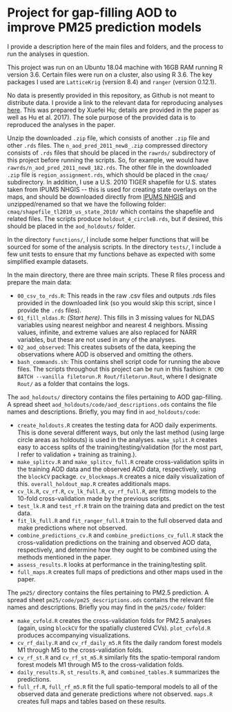 # Project for gap-filling AOD to improve PM25 prediction models

I provide a description here of the main files and folders, and the process to run the analyses in question. 

This project was run on an Ubuntu 18.04 machine with 16GB RAM running R version 3.6. Certain files were run on a cluster, also using R 3.6. The key packages I used are `LatticeKrig` (version 8.4) and `ranger` (version 0.12.1).

No data is presently provided in this repository, as Github is not meant to distribute data. I provide a link to the relevant data for reproducing analyses [here](www.google.com). This was prepared by Xuefei Hu; details are provided in the paper as well as Hu et al. 2017). The sole purpose of the provided data is to reproduced the analyses in the paper. 

Unzip the downloaded `.zip` file, which consists of another `.zip` file and other `.rds` files. The `n_aod_pred_2011_new8_.zip` compressed directory consists of `.rds` files that should be placed in the `rawrds/` subdirectory of this project before running the scripts. So, for example, we would have `rawrds/n_aod_pred_2011_new8_182.rds`. The other file in the downloaded `.zip` file is `region_assignment.rds`, which should be placed in the `cmaq/` subdirectory. In addition, I use a U.S. 2010 TIGER shapefile for U.S. states taken from IPUMS NHGIS -- this is used for creating state overlays on the maps, and should be downloaded directly from [IPUMS NHGIS](https://www.nhgis.org/) and unzipped/renamed so that we have the following folder: `cmaq/shapefile_tl2010_us_state_2010/` which contains the shapefile and related files. The scripts produce `holdout_4_circleB.rds`, but if desired, this should be placed in the `aod_holdouts/` folder. 

In the directory `functions/`, I include some helper functions that will be sourced for some of the analysis scripts. In the directory `tests/`, I include a few unit tests to ensure that my functions behave as expected with some simplified example datasets.

In the main directory, there are three main scripts. These R files process and prepare the main data:

- `00_csv_to_rds.R`: This reads in the raw .csv files and outputs .rds files provided in the downloaded link (so you would skip this script, since I provide the `.rds` files).
- `01_fill_nldas.R`: *(Start here)*. This fills in 3 missing values for NLDAS variables using nearest neighbor and nearest 4 neighbors. Missing values, infinite, and extreme values are also replaced for NARR variables, but these are not used in any of the analyses.  
- `02_aod_observed`: This creates subsets of the data, keeping the observations where AOD is observed and omitting the others. 
- `bash_commands.sh`: This contains shell script code for running the above files. The scripts throughout this project can be run in this fashion: `R CMD BATCH --vanilla filetorun.R Rout/filetorun.Rout`, where I designate `Rout/` as a folder that contains the logs. 

The `aod_holdouts/` directory contains the files pertaining to AOD gap-filling. A spread sheet `aod_holdouts/code/aod_descriptions.ods` contains the file names and descriptions. Briefly, you may find in `aod_holdouts/code`:

- `create_holdouts.R` creates the testing data for AOD daily experiments. This is done several different ways, but only the last method (using large circle areas as holdouts) is used in the analyses. `make_split.R` creates easy to access splits of the training/testing/validation (for the most part, I refer to validation + training as training.). 
- `make_splitcv.R` and `make_splitcv_full.R` create cross-validation splits in the training AOD data and the observed AOD data, respectively, using the `blockCV` package. `cv_blockmaps.R` creates a nice daily visualization of this. `overall_holdout_map.R` creates additionals maps. 
- `cv_lk.R`, `cv_rf.R`, `cv_lk_full.R`, `cv_rf_full.R`, are fitting models to the 10-fold cross-validation made by the previous scripts.
- `test_lk.R` and `test_rf.R` train on the training data and predict on the test data. 
- `fit_lk_full.R` and `fit_ranger_full.R` train to the full observed data and make predictions where not observed.
- `combine_predictions_cv.R` and `combine_predictions_cv_full.R` stack the cross-validation predictions on the training and observed AOD data, respectively, and determine how they ought to be combined using the methods mentioned in the paper.
- `assess_results.R` looks at performance in the training/testing split. 
- `full_maps.R` creates full maps of predictions and other maps used in the paper. 


The `pm25/` directory contains the files pertaining to PM2.5 prediction. A spread sheet `pm25/code/pm25_descriptions.ods` contains the relevant file names and descriptions. Briefly you may find in the `pm25/code/` folder:

- `make_cvfold.R` creates the cross-validation folds for PM2.5 analyses (again, using `blockCV` for the spatially clustered CVs). `plot_cvfold.R` produces accompanying visualizations.
- `cv_rf_daily.R` and `cv_rf_daily_m5.R` fits the daily random forest models M1 through M5 to the cross-validation folds. 
- `cv_rf_st.R` and `cv_rf_st_m5.R` similarly fits the spatio-temporal random forest models M1 through M5 to the cross-validation folds.
- `daily_results.R`, `st_results.R`, and `combined_tables.R` summarizes the predictions. 
- `full_rf.R`, `full_rf_m5.R` fit the full spatio-temporal models to all of the observed data and generate predictions where not observed. `maps.R` creates full maps and tables based on these results.


